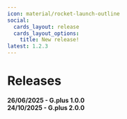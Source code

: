 ```yaml
---
icon: material/rocket-launch-outline
social:
  cards_layout: release
  cards_layout_options:
    title: New release!
latest: 1.2.3
---
```


# Releases

**26/06/2025 - G.plus 1.0.0**  
**24/10/2025 - G.plus 2.0.0**
